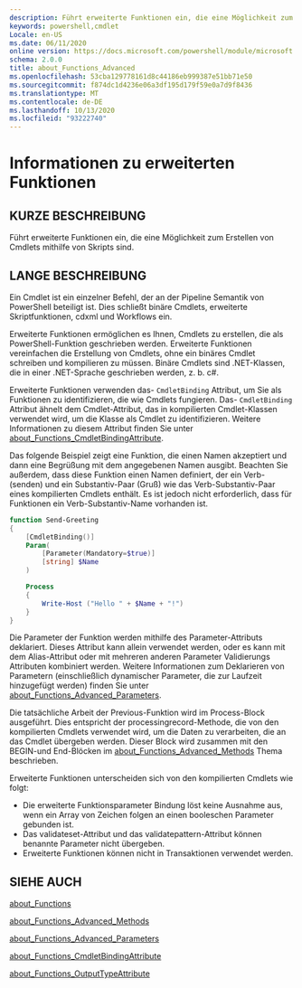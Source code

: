 ```yaml
---
description: Führt erweiterte Funktionen ein, die eine Möglichkeit zum Erstellen von Cmdlets mithilfe von Skripts sind.
keywords: powershell,cmdlet
Locale: en-US
ms.date: 06/11/2020
online version: https://docs.microsoft.com/powershell/module/microsoft.powershell.core/about/about_functions_advanced?view=powershell-5.1&WT.mc_id=ps-gethelp
schema: 2.0.0
title: about_Functions_Advanced
ms.openlocfilehash: 53cba129778161d8c44186eb999387e51bb71e50
ms.sourcegitcommit: f874dc1d4236e06a3df195d179f59e0a7d9f8436
ms.translationtype: MT
ms.contentlocale: de-DE
ms.lasthandoff: 10/13/2020
ms.locfileid: "93222740"
---
```

# <a name="about-functions-advanced"></a>Informationen zu erweiterten Funktionen

## <a name="short-description"></a>KURZE BESCHREIBUNG
Führt erweiterte Funktionen ein, die eine Möglichkeit zum Erstellen von Cmdlets mithilfe von Skripts sind.

## <a name="long-description"></a>LANGE BESCHREIBUNG

Ein Cmdlet ist ein einzelner Befehl, der an der Pipeline Semantik von PowerShell beteiligt ist. Dies schließt binäre Cmdlets, erweiterte Skriptfunktionen, cdxml und Workflows ein.

Erweiterte Funktionen ermöglichen es Ihnen, Cmdlets zu erstellen, die als PowerShell-Funktion geschrieben werden. Erweiterte Funktionen vereinfachen die Erstellung von Cmdlets, ohne ein binäres Cmdlet schreiben und kompilieren zu müssen. Binäre Cmdlets sind .NET-Klassen, die in einer .NET-Sprache geschrieben werden, z. b. c#.

Erweiterte Funktionen verwenden das- `CmdletBinding` Attribut, um Sie als Funktionen zu identifizieren, die wie Cmdlets fungieren. Das- `CmdletBinding` Attribut ähnelt dem Cmdlet-Attribut, das in kompilierten Cmdlet-Klassen verwendet wird, um die Klasse als Cmdlet zu identifizieren. Weitere Informationen zu diesem Attribut finden Sie unter [about_Functions_CmdletBindingAttribute](about_Functions_CmdletBindingAttribute.md).

Das folgende Beispiel zeigt eine Funktion, die einen Namen akzeptiert und dann eine Begrüßung mit dem angegebenen Namen ausgibt. Beachten Sie außerdem, dass diese Funktion einen Namen definiert, der ein Verb-(senden) und ein Substantiv-Paar (Gruß) wie das Verb-Substantiv-Paar eines kompilierten Cmdlets enthält. Es ist jedoch nicht erforderlich, dass für Funktionen ein Verb-Substantiv-Name vorhanden ist.

```powershell
function Send-Greeting
{
    [CmdletBinding()]
    Param(
        [Parameter(Mandatory=$true)]
        [string] $Name
    )

    Process
    {
        Write-Host ("Hello " + $Name + "!")
    }
}
```

Die Parameter der Funktion werden mithilfe des Parameter-Attributs deklariert.
Dieses Attribut kann allein verwendet werden, oder es kann mit dem Alias-Attribut oder mit mehreren anderen Parameter Validierungs Attributen kombiniert werden. Weitere Informationen zum Deklarieren von Parametern (einschließlich dynamischer Parameter, die zur Laufzeit hinzugefügt werden) finden Sie unter [about_Functions_Advanced_Parameters](about_Functions_Advanced_Parameters.md).

Die tatsächliche Arbeit der Previous-Funktion wird im Process-Block ausgeführt. Dies entspricht der processingrecord-Methode, die von den kompilierten Cmdlets verwendet wird, um die Daten zu verarbeiten, die an das Cmdlet übergeben werden. Dieser Block wird zusammen mit den BEGIN-und End-Blöcken im [about_Functions_Advanced_Methods](about_Functions_Advanced_Methods.md) Thema beschrieben.

Erweiterte Funktionen unterscheiden sich von den kompilierten Cmdlets wie folgt:

- Die erweiterte Funktionsparameter Bindung löst keine Ausnahme aus, wenn ein Array von Zeichen folgen an einen booleschen Parameter gebunden ist.
- Das validateset-Attribut und das validatepattern-Attribut können benannte Parameter nicht übergeben.
- Erweiterte Funktionen können nicht in Transaktionen verwendet werden.

## <a name="see-also"></a>SIEHE AUCH

[about_Functions](about_Functions.md)

[about_Functions_Advanced_Methods](about_Functions_Advanced_Methods.md)

[about_Functions_Advanced_Parameters](about_Functions_Advanced_Parameters.md)

[about_Functions_CmdletBindingAttribute](about_Functions_CmdletBindingAttribute.md)

[about_Functions_OutputTypeAttribute](about_Functions_OutputTypeAttribute.md)
